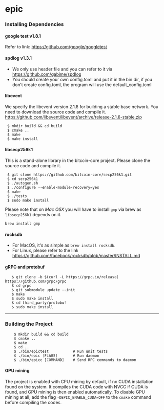 # epic

### Installing Dependencies

#### google test v1.8.1

   Refer to link: https://github.com/google/googletest
#### spdlog v1.3.1
   - We only use header file and you can refer to it via https://github.com/gabime/spdlog
   - You should create your own config.toml and put it in the bin dir, if you don't create config.toml, the program will use the default_config.toml
#### libevent
   We specify the libevent version 2.1.8 for building a stable base network. You need to download the source code and compile it.  https://github.com/libevent/libevent/archive/release-2.1.8-stable.zip

 ```shell
  $ mkdir build && cd build
  $ cmake ..
  $ make
  $ make install
 ```
#### libsecp256k1
   This is a stand-alone library in the bitcoin-core project. Please clone the source code and compile it.

  ```shell
   $ git clone https://github.com/bitcoin-core/secp256k1.git
   $ cd secp256k1
   $ ./autogen.sh
   $ ./configure --enable-module-recovery=yes
   $ make
   $ ./tests
   $ sudo make install
  ```
   Please note that on *Mac OSX* you will have to install `gmp` via brew as `libsecp256k1` depends on it.
   ```
   brew install gmp
   ```

#### rocksdb
* For MacOS, it's as simple as `brew install rocksdb`.
* For Linux, please refer to the link https://github.com/facebook/rocksdb/blob/master/INSTALL.md

#### gRPC and protobuf

```shell
   $ git clone -b $(curl -L https://grpc.io/release) https://github.com/grpc/grpc
   $ cd grpc
   $ git submodule update --init
   $ make
   $ sudo make install
   $ cd third_party/protobuf
   $ sudo make install
```


------

### Building the Project

```shell
    $ mkdir build && cd build
    $ cmake ..
    $ make
    $ cd ..
    $ ./bin/epictest           # Run unit tests
    $ ./bin/epic [FLAGS]       # Run daemon
    $ ./bin/epicc [COMMAND]    # Send RPC commands to daemon
```
#### GPU mining

   The project is enabled with CPU mining by default, if no CUDA installation found on the system.
   It compiles the CUDA code with NVCC if CUDA is found, and GPU mining is then enabled automatically.
   To disable GPU mining at all, add the flag `-DEPIC_ENABLE_CUDA=OFF` to the `cmake` command before compiling the codes.
